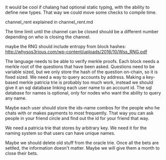 it would be cool if chalang had optional static typing, with the ability to define new types. That way we could move some checks to compile time.

channel_rent explained in channel_rent.md

The time limit until the channel can be closed should be a different number depending on who is closing the channel.


maybe the RNG should include entropy from block hashes: http://whysos3rious.com/wp-content/uploads/2016/10/Wss_RNG.pdf


The language needs to be able to verify merkle proofs.
Each block needs a merkle root of the questions that have been asked. Questions need to be variable sized, but we only store the hash of the question on-chain, so it is fixed sized.
We need a way to query accounts by address. Making a key-based merkle patricia trie is probably too much work, instead we should give it an sql database linking each user name to an account id. The sql database for names is optional, only for nodes who want the ability to query any name.

Maybe each user should store the ids-name combos for the people who he chats with or makes payments to most frequently. That way you can ask people in your friend circle and find out the id for your friend that way.

We need a patricia trie that stores by arbitrary key. We need it for the naming system so that users can have unique names.

Maybe we should delete old stuff from the oracle trie. Once all the bets are settled, the information doesn't matter. Maybe we will give them a month to close their bets.